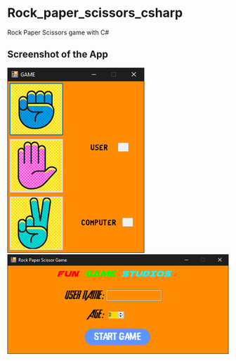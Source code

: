 # Rock_paper_scissors_csharp
Rock Paper Scissors game with C#


## Screenshot of the App
![](/images/RPS2.PNG)
![](/images/RPS1.PNG)

